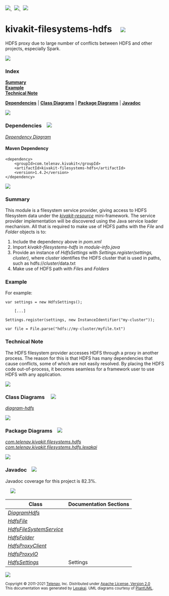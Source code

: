 [//]: # (start-user-text)

<a href="https://www.kivakit.org">
<img src="https://www.kivakit.org/images/web-32.png" srcset="https://www.kivakit.org/images/web-32-2x.png 2x"/>
</a>
&nbsp;
<a href="https://twitter.com/openkivakit">
<img src="https://www.kivakit.org/images/twitter-32.png" srcset="https://www.kivakit.org/images/twitter-32-2x.png 2x"/>
</a>
&nbsp;
<a href="https://kivakit.zulipchat.com">
<img src="https://www.kivakit.org/images/zulip-32.png" srcset="https://www.kivakit.org/images/zulip-32-2x.png 2x"/>
</a>

[//]: # (end-user-text)

# kivakit-filesystems-hdfs &nbsp;&nbsp; <img src="https://www.kivakit.org/images/communicate-32.png" srcset="https://www.kivakit.org/images/communicate-32-2x.png 2x"/>

HDFS proxy due to large number of conflicts between HDFS and other projects, especially Spark.

<img src="https://www.kivakit.org/images/horizontal-line-512.png" srcset="https://www.kivakit.org/images/horizontal-line-512-2x.png 2x"/>

### Index

[**Summary**](#summary)  
[**Example**](#example)  
[**Technical Note**](#technical-note)  

[**Dependencies**](#dependencies) | [**Class Diagrams**](#class-diagrams) | [**Package Diagrams**](#package-diagrams) | [**Javadoc**](#javadoc)

<img src="https://www.kivakit.org/images/horizontal-line-512.png" srcset="https://www.kivakit.org/images/horizontal-line-512-2x.png 2x"/>

### Dependencies <a name="dependencies"></a> &nbsp;&nbsp; <img src="https://www.kivakit.org/images/dependencies-32.png" srcset="https://www.kivakit.org/images/dependencies-32-2x.png 2x"/>

[*Dependency Diagram*](https://www.kivakit.org/1.4.2/lexakai/kivakit-stuff/kivakit-hdfs-filesystem/hdfs/documentation/diagrams/dependencies.svg)

#### Maven Dependency

    <dependency>
        <groupId>com.telenav.kivakit</groupId>
        <artifactId>kivakit-filesystems-hdfs</artifactId>
        <version>1.4.2</version>
    </dependency>

<img src="https://www.kivakit.org/images/horizontal-line-128.png" srcset="https://www.kivakit.org/images/horizontal-line-128-2x.png 2x"/>

[//]: # (start-user-text)

### Summary <a name = "summary"></a>

This module is a filesystem service provider, giving access to HDFS filesystem data under the
[*kivakit-resource*](../../kivakit/resource/README.md)
mini-framework. The service provider implementation will be discovered
using the Java service loader mechanism. All that is required to make use of HDFS paths
with the *File* and *Folder* objects is to:

1. Include the dependency above in *pom.xml*
2. Import *kivakit-filesystems-hdfs* in *module-info.java*
3. Provide an instance of *HdfsSettings* with *Settings.register(settings, cluster)*,
   where *cluster* identifies the HDFS cluster that is used in paths, such as hdfs://*cluster*/data.txt
4. Make use of HDFS path with *File*s and *Folders*

### Example <a name = "example"></a>

For example:

    var settings = new HdfsSettings();

        [...]

    Settings.register(settings, new InstanceIdentifier("my-cluster"));

    var file = File.parse("hdfs://my-cluster/myfile.txt")

### Technical Note <a name = "technical-note"></a>

The HDFS filesystem provider accesses HDFS through a proxy in another process. The reason for
this is that HDFS has many dependencies that cause conflicts, some of which are not easily resolved.
By placing the HDFS code out-of-process, it becomes seamless for a framework user to use HDFS with
any application.

[//]: # (end-user-text)

<img src="https://www.kivakit.org/images/horizontal-line-128.png" srcset="https://www.kivakit.org/images/horizontal-line-128-2x.png 2x"/>

### Class Diagrams <a name="class-diagrams"></a> &nbsp; &nbsp; <img src="https://www.kivakit.org/images/diagram-40.png" srcset="https://www.kivakit.org/images/diagram-40-2x.png 2x"/>

[*diagram-hdfs*](https://www.kivakit.org/1.4.2/lexakai/kivakit-stuff/kivakit-hdfs-filesystem/hdfs/documentation/diagrams/diagram-hdfs.svg)

<img src="https://www.kivakit.org/images/horizontal-line-128.png" srcset="https://www.kivakit.org/images/horizontal-line-128-2x.png 2x"/>

### Package Diagrams <a name="package-diagrams"></a> &nbsp;&nbsp; <img src="https://www.kivakit.org/images/box-32.png" srcset="https://www.kivakit.org/images/box-32-2x.png 2x"/>

[*com.telenav.kivakit.filesystems.hdfs*](https://www.kivakit.org/1.4.2/lexakai/kivakit-stuff/kivakit-hdfs-filesystem/hdfs/documentation/diagrams/com.telenav.kivakit.filesystems.hdfs.svg)  
[*com.telenav.kivakit.filesystems.hdfs.lexakai*](https://www.kivakit.org/1.4.2/lexakai/kivakit-stuff/kivakit-hdfs-filesystem/hdfs/documentation/diagrams/com.telenav.kivakit.filesystems.hdfs.lexakai.svg)

<img src="https://www.kivakit.org/images/horizontal-line-128.png" srcset="https://www.kivakit.org/images/horizontal-line-128-2x.png 2x"/>

### Javadoc <a name="javadoc"></a> &nbsp;&nbsp; <img src="https://www.kivakit.org/images/books-32.png" srcset="https://www.kivakit.org/images/books-32-2x.png 2x"/>

Javadoc coverage for this project is 82.3%.  
  
&nbsp; &nbsp; <img src="https://www.kivakit.org/images/meter-80-96.png" srcset="https://www.kivakit.org/images/meter-80-96-2x.png 2x"/>




| Class | Documentation Sections |
|---|---|
| [*DiagramHdfs*](https://www.kivakit.org/1.4.2/javadoc/kivakit-stuff/kivakit.filesystems.hdfs/com/telenav/kivakit/filesystems/hdfs/lexakai/DiagramHdfs.html) |  |  
| [*HdfsFile*](https://www.kivakit.org/1.4.2/javadoc/kivakit-stuff/kivakit.filesystems.hdfs/com/telenav/kivakit/filesystems/hdfs/HdfsFile.html) |  |  
| [*HdfsFileSystemService*](https://www.kivakit.org/1.4.2/javadoc/kivakit-stuff/kivakit.filesystems.hdfs/com/telenav/kivakit/filesystems/hdfs/HdfsFileSystemService.html) |  |  
| [*HdfsFolder*](https://www.kivakit.org/1.4.2/javadoc/kivakit-stuff/kivakit.filesystems.hdfs/com/telenav/kivakit/filesystems/hdfs/HdfsFolder.html) |  |  
| [*HdfsProxyClient*](https://www.kivakit.org/1.4.2/javadoc/kivakit-stuff/kivakit.filesystems.hdfs/com/telenav/kivakit/filesystems/hdfs/HdfsProxyClient.html) |  |  
| [*HdfsProxyIO*](https://www.kivakit.org/1.4.2/javadoc/kivakit-stuff/kivakit.filesystems.hdfs/com/telenav/kivakit/filesystems/hdfs/HdfsProxyIO.html) |  |  
| [*HdfsSettings*](https://www.kivakit.org/1.4.2/javadoc/kivakit-stuff/kivakit.filesystems.hdfs/com/telenav/kivakit/filesystems/hdfs/HdfsSettings.html) | Settings |  

[//]: # (start-user-text)



[//]: # (end-user-text)

<img src="https://www.kivakit.org/images/horizontal-line-512.png" srcset="https://www.kivakit.org/images/horizontal-line-512-2x.png 2x"/>

<sub>Copyright &#169; 2011-2021 [Telenav](https://telenav.com), Inc. Distributed under [Apache License, Version 2.0](LICENSE)</sub>  
<sub>This documentation was generated by [Lexakai](https://lexakai.org). UML diagrams courtesy of [PlantUML](https://plantuml.com).</sub>

